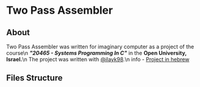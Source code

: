# Two Pass Assembler
## About
Two Pass Assembler was written for imaginary computer as a project of the course\n
***"20465 - Systems Programming In C"*** in the **Open University, Israel.**\n
The project was written with [@ilayk98](https://github.com/ilayk98).\n
info - [Project in hebrew]()
## Files Structure
